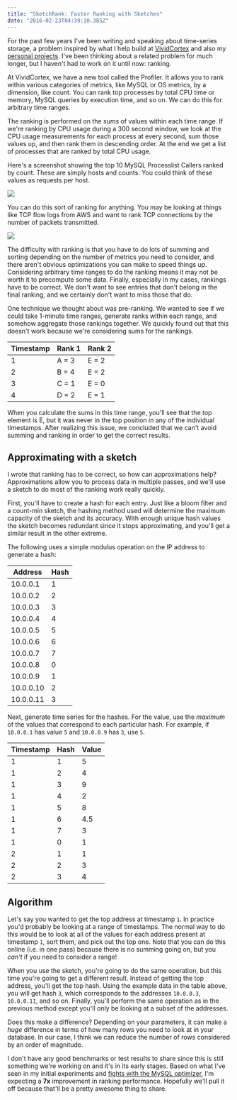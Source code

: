 ```yaml
---
title: "SketchRank: Faster Ranking with Sketches"
date: "2016-02-23T04:39:10.385Z"
---
```


For the past few years I've been writing and speaking about time-series storage, a problem inspired
by what I help build at [VividCortex](https://www.vividcortex.com) and also my
[personal projects](http://cisternproject.com). I've been thinking about a related problem for much
longer, but I haven't had to work on it until now: ranking.

At VividCortex, we have a new tool called the Profiler. It allows you to rank within various
categories of metrics, like MySQL or OS metrics, by a dimension, like count. You can rank top
processes by total CPU time or memory, MySQL queries by execution time, and so on. We can do this
for arbitrary time ranges.

The ranking is performed on the *sums* of values within each time range. If we're ranking by CPU
usage during a 300 second window, we look at the CPU usage measurements for each process at every
second, sum those values up, and then rank them in descending order. At the end we get a list of
processes that are ranked by total CPU usage.

Here's a screenshot showing the top 10 MySQL Processlist Callers ranked by count. These are
simply hosts and counts. You could think of these values as requests per host.

![](/img/2016/02/profiler.png)

You can do this sort of ranking for anything. You may be looking at things like TCP flow logs from
AWS and want to rank TCP connections by the number of packets transmitted.

![](/img/2016/02/flow-logs.png)

The difficulty with ranking is that you have to do lots of summing and sorting depending on the
number of metrics you need to consider, and there aren't obvious optimizations you can make to speed
things up. Considering arbitrary time ranges to do the ranking means it may not be worth it to
precompute some data. Finally, especially in my cases, rankings have to be correct. We don't want to
see entries that don't belong in the final ranking, and we certainly don't want to miss those that
do.

One technique we thought about was pre-ranking. We wanted to see if we could take 1-minute time
ranges, generate ranks within each range, and somehow aggregate those rankings together. We quickly
found out that this doesn't work because we're considering sums for the rankings.

| Timestamp | Rank 1 | Rank 2 |
|-----------|--------|--------|
| 1         | A = 3    | E = 2    |
| 2         | B = 4    | E = 2    |
| 3         | C = 1    | E = 0    |
| 4         | D = 2    | E = 1    |

When you calculate the sums in this time range, you'll see that the top element is E, but it was
never in the top position in any of the individual timestamps. After realizing this issue, we
concluded that we can't avoid summing and ranking in order to get the correct results.

## Approximating with a sketch

I wrote that ranking has to be correct, so how can approximations help? Approximations allow you
to process data in multiple passes, and we'll use a sketch to do most of the ranking work really
quickly.

First, you'll have to create a hash for each entry. Just like a bloom filter and a count-min sketch,
the hashing method used will determine the maximum capacity of the sketch and its accuracy. With
enough unique hash values the sketch becomes redundant since it stops approximating, and you'll get
a similar result in the other extreme.

The following uses a simple modulus operation on the IP address to generate a hash:

| Address   | Hash |
| --------- | ---  |
| 10.0.0.1  | 1 |
| 10.0.0.2  | 2 |
| 10.0.0.3  | 3 |
| 10.0.0.4  | 4 |
| 10.0.0.5  | 5 |
| 10.0.0.6  | 6 |
| 10.0.0.7  | 7 |
| 10.0.0.8  | 0 |
| 10.0.0.9  | 1 |
| 10.0.0.10 | 2 |
| 10.0.0.11 | 3 |

Next, generate time series for the hashes. For the value, use the *maximum* of the values that
correspond to each particular hash. For example, if `10.0.0.1` has value `5` and `10.0.0.9` has `3`,
use `5`.

| Timestamp  | Hash | Value |
| ---------- | ---- | ----- |
| 1          |    1 |     5 |
| 1          |    2 |     4 |
| 1          |    3 |     9 |
| 1          |    4 |     2 |
| 1          |    5 |     8 |
| 1          |    6 |   4.5 |
| 1          |    7 |     3 |
| 1          |    0 |     1 |
| 2          |    1 |     1 |
| 2          |    2 |     3 |
| 2          |    3 |     4 |

## Algorithm

Let's say you wanted to get the top address at timestamp `1`. In practice you'd probably be looking
at a range of timestamps. The normal way to do this would be to look at all of the values for each
address present at timestamp `1`, sort them, and pick out the top one. Note that you can do this
online (i.e. in one pass) because there is no summing going on, but you *can't* if you need to
consider a range!

When you use the sketch, you're going to do the same operation, but this time you're going to get
a different result. Instead of getting the top address, you'll get the top hash. Using the example
data in the table above, you will get hash `3`, which corresponds to the addresses `10.0.0.3`,
`10.0.0.11`, and so on. Finally, you'll perform the same operation as in the previous method
except you'll only be looking at a subset of the addresses.

Does this make a difference? Depending on your parameters, it can make a *huge* difference in terms
of how many rows you need to look at in your database. In our case, I think we can reduce the number
of rows considered by an order of magnitude.

I don't have any good benchmarks or test results to share since this is still something we're
working on and it's in its early stages. Based on what I've seen in my initial experiments and
[fights with the MySQL optimizer](https://twitter.com/PreetamJinka/status/698291271832637440), I'm
expecting a **7x** improvement in ranking performance. Hopefully we'll pull it off because that'll
be a pretty awesome thing to share.
